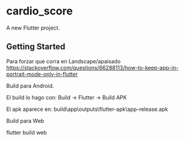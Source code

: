 # cardio_score

A new Flutter project.

## Getting Started

Para forzar que corra en Landscape/apaisado
https://stackoverflow.com/questions/66288113/how-to-keep-app-in-portrait-mode-only-in-flutter

Build para Android.

El build lo hago con: Build -> Flutter -> Build APK

El apk aparece en: build\app\outputs\flutter-apk\app-release.apk

Build para Web

flutter build web
